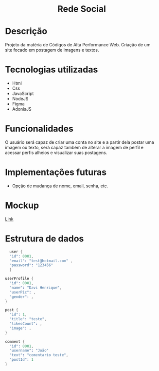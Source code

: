 <h1 align="center">Rede Social</h1>

# Descrição 
Projeto da matéria de Códigos de Alta Performance Web. Criação de um site focado em postagem de imagens e textos.

# Tecnologias utilizadas
* Html
* Css
* JavaScript
* NodeJS
* Figma
* AdonisJS

# Funcionalidades
O usuário será capaz de criar uma conta no site e a partir dela postar uma imagem ou texto, será capaz também de alterar a imagem de perfil e acessar perfis alheios e visualizar suas postagens.

# Implementações futuras
* Opção de mudança de nome, email, senha, etc.

# Mockup
<a target="_blank" rel="noopener noreferrer" href="https://www.figma.com/proto/ijoH7Kn1qMBxN3kq5rPSqm/Untitled?node-id=3%3A43&scaling=scale-down&page-id=0%3A1&starting-point-node-id=3%3A43" target>
  Link
</a>

# Estrutura de dados

```s 
  user {
  "id": 0001,
  "email": "test@hotmail.com" ,
  "password": "123456"
  }
```

```s
userProfile {
  "id": 0001,
  "name": "Davi Henrique",
  "userPic": ,
  "gender": ,
}
```

```s
post {
  "id": 1,
  "title": "teste",
  "likesCount": ,
  "image": ,
}
```

```s
comment {
  "id": 0001,
  "username": "João"
  "text": "comentario teste",
  "postId": 1
}
```


